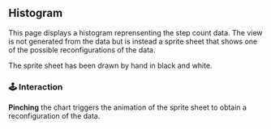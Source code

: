 ## Histogram
This page displays a histogram reprensenting the step count data. The view is not generated from the data but is instead a sprite sheet that shows one of the possible reconfigurations of the data.

The sprite sheet has been drawn by hand in black and white.

### :joystick: Interaction

**Pinching** the chart triggers the animation of the sprite sheet to obtain a reconfiguration of the data.

